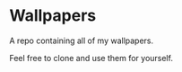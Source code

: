 # Wallpapers

A repo containing all of my wallpapers. 

Feel free to clone and use them for yourself. 
